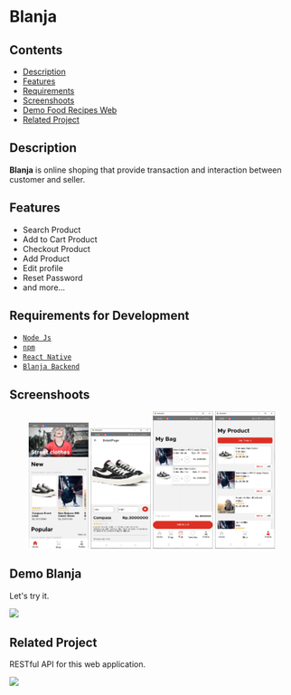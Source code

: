 # Blanja

## Contents

- [Description](#description)
- [Features](#features)
- [Requirements](#requirements-for-development)
- [Screenshoots](#screenshoots)
- [Demo Food Recipes Web](#demo-blanja-web)
- [Related Project](#related-project)

## Description

**Blanja** is online shoping that provide transaction and interaction between customer and seller.

## Features

- Search Product
- Add to Cart Product
- Checkout Product
- Add Product
- Edit profile
- Reset Password
- and more...

## Requirements for Development

- [`Node Js`](https://nodejs.org/en/)
- [`npm`](https://www.npmjs.com/get-npm)
- [`React Native`](https://reactnative.dev/)
- [`Blanja Backend`](https://github.com/hendrasolih/backend-blanja)

## Screenshoots

<div align="center">
    <img width="21%" src="./src/assets/images/Mob 1.png">
    <img width="21%" src="./src/assets/images/Mob 2.png">
    <img width="21%" src="./src/assets/images/Mob 3.png">
    <img width="21%" src="./src/assets/images/Mob 4.png">
</div>

## Demo Blanja

Let's try it.

<a href="#link-demo">
  <img src="https://img.shields.io/badge/Blanja-Link%20Demo-blue.svg?style=popout&logo=firefox"/>
</a>

## Related Project

RESTful API for this web application.

<a href="https://github.com/hendrasolih/backend-blanja">
    <img src="https://img.shields.io/badge/Blanja-Repository-blue.svg?style=popout&logo=github"/>
</a>
